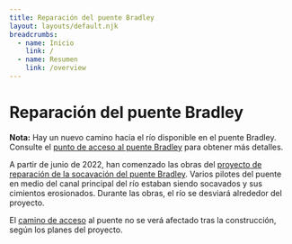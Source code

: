 ```yaml
---
title: Reparación del puente Bradley
layout: layouts/default.njk
breadcrumbs:
  - name: Inicio
    link: /
  - name: Resumen
    link: /overview
---
```


# Reparación del puente Bradley

**Nota:** Hay un nuevo camino hacia el río disponible en el puente Bradley. Consulte el [punto de acceso al puente Bradley](/access-points/bradley/) para obtener más detalles.

A partir de junio de 2022, han comenzado las obras del [proyecto de reparación de la socavación del puente Bradley](https://ceqanet.opr.ca.gov/2019129031/2). Varios pilotes del puente en medio del canal principal del río estaban siendo socavados y sus cimientos erosionados. Durante las obras, el río se desviará alrededor del proyecto.

El [camino de acceso](/puntos-de-acceso/bradley/) al puente no se verá afectado tras la construcción, según los planes del proyecto.

